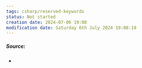 ```yaml
---
tags: csharp/reserved-keywords
status: Not started
creation date: 2024-07-06 19:08
modification date: Saturday 6th July 2024 19:08:19
---
```

##### Source:
* 